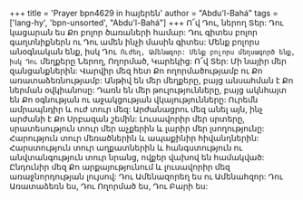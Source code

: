 +++
title = 'Prayer bpn4629 in հայերեն'
author = "Abdu'l-Bahá"
tags = ['lang-hy', 'bpn-unsorted', "Abdu'l-Bahá"]
+++
Ո՜վ Դու, ներող Տեր: Դու կացարան ես Քո բոլոր ծառաների համար: Դու գիտես բոլոր գաղտնիքներն ու Դու ամեն ինչի մասին գիտես: Մենք բոլորս անօգնական ենք, իսկ Դու` Ուժեղ, Ամենազոր: Մենք բոլորս մեղսագործ ենք, իսկ Դու` մեղքերը Ներող, Ողորմած, Կարեկից: Ո՜վ Տեր: Մի նայիր մեր զանցանքներին: Վարվիր մեզ հետ Քո ողորմածությամբ ու Քո առատաձեռնությամբ: Անթիվ են մեր մեղքերը, բայց անսահման է Քո ներման օվկիանոսը: Դառն են մեր թուլությունները, բայց ակնհայտ են Քո օգնության ու աջակցության վկայությունները: Ուրեմն ամրապնդիր և ուժ տուր մեզ: Արժանացրու մեզ անել այն, ինչ արժանի է Քո Սրբազան շեմին: Լուսավորիր մեր սրտերը, սրատեսություն տուր մեր աչքերին և լարիր մեր լսողությունը: Հարություն տուր մեռածներին և ապաքինիր հիվանդներին: Հարստություն տուր աղքատներին և հանգստություն ու անվտանգություն տուր նրանց, ովքեր վախով են համակված: Ընդունիր մեզ Քո արքայությունում և լուսավորիր մեզ առաջնորդության լույսով: Դու Ամենազորեղ ես ու Ամենահզոր: Դու Առատաձեռն ես, Դու Ողորմած ես, Դու Բարի ես:
